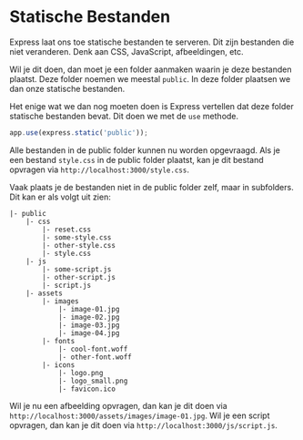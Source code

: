 # Statische Bestanden



Express laat ons toe statische bestanden te serveren. Dit zijn bestanden die niet veranderen. Denk aan CSS, JavaScript, afbeeldingen, etc.

Wil je dit doen, dan moet je een folder aanmaken waarin je deze bestanden plaatst. Deze folder noemen we meestal `public`. In deze folder plaatsen we dan onze statische bestanden.

Het enige wat we dan nog moeten doen is Express vertellen dat deze folder statische bestanden bevat. Dit doen we met de `use` methode.

```typescript
app.use(express.static('public'));
```

Alle bestanden in de public folder kunnen nu worden opgevraagd. Als je een bestand `style.css` in de public folder plaatst, kan je dit bestand opvragen via `http://localhost:3000/style.css`.

Vaak plaats je de bestanden niet in de public folder zelf, maar in subfolders. Dit kan er als volgt uit zien:

```
|- public
    |- css
        |- reset.css
        |- some-style.css
        |- other-style.css
        |- style.css
    |- js
        |- some-script.js
        |- other-script.js
        |- script.js
    |- assets
        |- images
            |- image-01.jpg
            |- image-02.jpg
            |- image-03.jpg
            |- image-04.jpg
        |- fonts
            |- cool-font.woff
            |- other-font.woff
        |- icons
            |- logo.png
            |- logo_small.png
            |- favicon.ico
```

Wil je nu een afbeelding opvragen, dan kan je dit doen via `http://localhost:3000/assets/images/image-01.jpg`. Wil je een script opvragen, dan kan je dit doen via `http://localhost:3000/js/script.js`.
